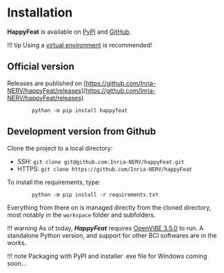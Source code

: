 # Installation

**HappyFeat** is available on [PyPI](https://pypi.org/project/happyfeat/) and [GitHub](https://github.com/Inria-NERV/happyFeat).

!!! tip
    Using a [virtual environment](https://packaging.python.org/en/latest/guides/installing-using-pip-and-virtual-environments/) is recommended!
    
## Official version

Releases are published on [https://github.com/Inria-NERV/happyFeat/releases](https://github.com/Inria-NERV/happyFeat/releases)

```shell
        python -m pip install happyfeat
```

## Development version from Github

Clone the project to a local directory:

  - SSH: `git clone git@github.com:Inria-NERV/happyFeat.git`
  - HTTPS: `git clone https://github.com/Inria-NERV/happyFeat` 

To install the requirements, type:

```shell
        python -m pip install -r requirements.txt
```

Everything from there on is managed directly from the cloned directory, most notably in the ```workspace``` folder and subfolders.

!!! warning
    As of today, ***HappyFeat*** requires [OpenViBE 3.5.0](http://openvibe.inria.fr/) to run. A standalone Python version, and support for other BCI softwares are in the works. 
	
!!! note
    Packaging with PyPI and installer .exe file for Windows coming soon...